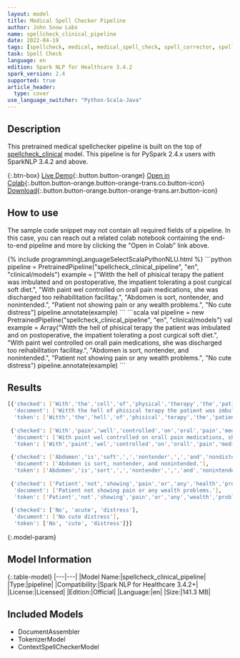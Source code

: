 ```yaml
---
layout: model
title: Medical Spell Checker Pipeline
author: John Snow Labs
name: spellcheck_clinical_pipeline
date: 2022-04-19
tags: [spellcheck, medical, medical_spell_check, spell_corrector, spell_pipeline, en, licensed]
task: Spell Check
language: en
edition: Spark NLP for Healthcare 3.4.2
spark_version: 2.4
supported: true
article_header:
  type: cover
use_language_switcher: "Python-Scala-Java"
---
```


## Description

This pretrained medical spellchecker pipeline is built on the top of [spellcheck_clinical](https://nlp.johnsnowlabs.com/2022/04/18/spellcheck_clinical_en_2_4.html) model. This pipeline is for PySpark 2.4.x users with SparkNLP 3.4.2 and above.

{:.btn-box}
[Live Demo](https://demo.johnsnowlabs.com/healthcare/CONTEXTUAL_SPELL_CHECKER/){:.button.button-orange}
[Open in Colab](https://colab.research.google.com/github/JohnSnowLabs/spark-nlp-workshop/blob/master/tutorials/Certification_Trainings/Healthcare/6.Clinical_Context_Spell_Checker.ipynb){:.button.button-orange.button-orange-trans.co.button-icon}
[Download](https://s3.amazonaws.com/auxdata.johnsnowlabs.com/clinical/models/spellcheck_clinical_pipeline_en_3.4.2_2.4_1650360182939.zip){:.button.button-orange.button-orange-trans.arr.button-icon}

## How to use

The sample code snippet may not contain all required fields of a pipeline. In this case, you can reach out a related colab notebook containing the end-to-end pipeline and more by clicking the "Open in Colab" link above.




<div class="tabs-box" markdown="1">
{% include programmingLanguageSelectScalaPythonNLU.html %}
```python
pipeline = PretrainedPipeline("spellcheck_clinical_pipeline", "en", "clinical/models")
example = ["Witth the hell of phisical terapy the patient was imbulated and on postoperative, the impatient tolerating a post curgical soft diet.",
           "With paint wel controlled on orall pain medications, she was discharged too reihabilitation facilitay.",
           "Abdomen is sort, nontender, and nonintended.",
           "Patient not showing pain or any wealth problems.",
           "No cute distress"]
pipeline.annotate(example)
```
```scala
val pipeline = new PretrainedPipeline("spellcheck_clinical_pipeline", "en", "clinical/models")
val example = Array("Witth the hell of phisical terapy the patient was imbulated and on postoperative, the impatient tolerating a post curgical soft diet.",
           "With paint wel controlled on orall pain medications, she was discharged too reihabilitation facilitay.",
           "Abdomen is sort, nontender, and nonintended.",
           "Patient not showing pain or any wealth problems.",
           "No cute distress")
pipeline.annotate(example)
```
</div>

## Results

```bash
[{'checked': ['With','the','cell','of','physical','therapy','the','patient','was','ambulated','and','on','postoperative',',','the','patient','tolerating','a','post','surgical','soft','diet','.'],
  'document': ['Witth the hell of phisical terapy the patient was imbulated and on postoperative, the impatient tolerating a post curgical soft diet.'],
  'token': ['Witth','the','hell','of','phisical','terapy','the','patient','was','imbulated','and','on','postoperative',',','the','impatient','tolerating','a','post','curgical','soft','diet','.']},
 
 {'checked': ['With','pain','well','controlled','on','oral','pain','medications',',','she','was','discharged','to','rehabilitation','facility','.'],
  'document': ['With paint wel controlled on orall pain medications, she was discharged too reihabilitation facilitay.'],
  'token': ['With','paint','wel','controlled','on','orall','pain','medications',',','she','was','discharged','too','reihabilitation','facilitay','.']},
 
 {'checked': ['Abdomen','is','soft',',','nontender',',','and','nondistended','.'],
  'document': ['Abdomen is sort, nontender, and nonintended.'],
  'token': ['Abdomen','is','sort',',','nontender',',','and','nonintended','.']},
 
 {'checked': ['Patient','not','showing','pain','or','any','health','problems','.'],
  'document': ['Patient not showing pain or any wealth problems.'],
  'token': ['Patient','not','showing','pain','or','any','wealth','problems','.']},
 
 {'checked': ['No', 'acute', 'distress'],
  'document': ['No cute distress'],
  'token': ['No', 'cute', 'distress']}]
```

{:.model-param}
## Model Information

{:.table-model}
|---|---|
|Model Name:|spellcheck_clinical_pipeline|
|Type:|pipeline|
|Compatibility:|Spark NLP for Healthcare 3.4.2+|
|License:|Licensed|
|Edition:|Official|
|Language:|en|
|Size:|141.3 MB|

## Included Models

- DocumentAssembler
- TokenizerModel
- ContextSpellCheckerModel
